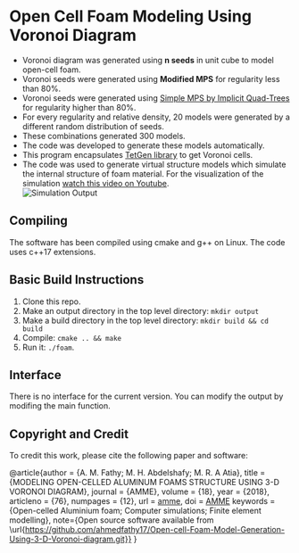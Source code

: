 # Open Cell Foam Modeling Using Voronoi Diagram

- Voronoi diagram was generated using **n seeds** in unit cube to model open-cell foam.
- Voronoi seeds were generated using **Modified MPS** for regularity less than 80%.
- Voronoi seeds were generated using [Simple MPS by Implicit Quad-Trees](https://link.springer.com/chapter/10.1007%2F978-3-662-44900-4_13) for regularity higher than 80%.
- For every regularity and relative density, 20 models were generated by a different random distribution of seeds. 
- These combinations generated 300 models.
- The code was developed to generate these models automatically.
- This program encapsulates [TetGen library](http://wias-berlin.de/software/tetgen/) to get Voronoi cells. 
- The code was used to generate virtual structure models which simulate the internal structure of foam material. For the visualization of the simulation [watch this video on Youtube](https://www.youtube.com/watch?v=NMC2FxQ047E).  
![Simulation Output](https://academy.3ds.com/sites/default/files/Graphical%20abstract_0.jpg)

## Compiling
The software has been compiled using cmake and g++ on Linux. The code uses c++17 extensions.

## Basic Build Instructions

1. Clone this repo.
2. Make an output directory in the top level directory: `mkdir output`
3. Make a build directory in the top level directory: `mkdir build && cd build`
4. Compile: `cmake .. && make`
5. Run it: `./foam`. 

## Interface
There is no interface for the current version. You can modify the output by modifing the main function.  

## Copyright and Credit
To credit this work, please cite the following paper and software:

@article{author = {A. M. Fathy; M. H. Abdelshafy; M. R. A Atia},
 title = {MODELING OPEN-CELLED ALUMINUM FOAMS STRUCTURE USING 3-D VORONOI DIAGRAM},
 journal = {AMME},
 volume = {18},
 year = {2018},
 articleno = {76},
 numpages = {12},
 url = [amme](https://amme.journals.ekb.eg/article_35022.html),
 doi = [AMME](10.21608/AMME.2018.35022)
 keywords = {Open-celled Aluminium foam; Computer simulations; Finite element modelling},
   note={Open source software available from \url{https://github.com/ahmedfathy17/Open-cell-Foam-Model-Generation-Using-3-D-Voronoi-diagram.git}}
} 


